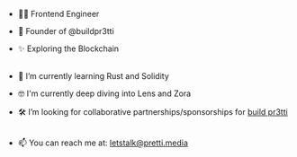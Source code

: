 
- 💃🏿 Frontend Engineer
- 🚀 Founder of @buildpr3tti
- ✨ Exploring the Blockchain <br></br>

- 🌱 I’m currently learning Rust and Solidity
- 🤓 I'm currently deep diving into Lens and Zora
- 🛠️ I’m looking for collaborative partnerships/sponsorships for [build pr3tti](https://buildpr3tti.xyz/) <br></br>


- 📫 You can reach me at: letstalk@pretti.media
